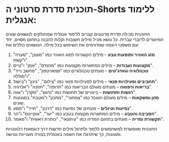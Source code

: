# תוכנית סדרת סרטוני ה-Shorts ללימוד אנגלית:

התוכנית מכילה סדרת סרטונים קצרים ללימוד אנגלית שמחולקים לנושאים שונים המיועדים לדוברי עברית. כל נושא מכיל מילים חשובות וקלות להבנה בתחום מסוים, יחד עם משפטי דוגמה שמדגימים את השימוש בכל מילה. הנושאים כוללים את:

1. **מזג האוויר ותופעות טבע** – מילים הקשורות למזג האוויר כמו "מעונן", "סערה" ו"קשת".
2. **מקצועות ועבודות** – מילים המתארות מקצועות כמו "מהנדס", "אמן" ו"טייס".
3. **טכנולוגיה וגאדג'טים** – מונחים טכנולוגיים כמו "סמארטפון", "מחשב נייד" ו"סוללה".
4. **תחביבים ופעילויות פנאי** – מילים לפעילויות פנאי כמו "צילום", "גינון" ו"בישול".
5. **בריאות ורפואה** – מונחים מעולם הבריאות כמו "תרופה", "תזונה" ו"אלרגיה".
6. **רגשות ותחושות** – ביטויים של תחושות כמו "נרגש", "סקרן" ו"גאה".
7. **מזון ומשקאות** – מילים מעולם האוכל כמו "צמחוני", "מתכון" ו"מטבח" בסגנונות שונים.
8. **נסיעות וטיולים** – מונחים של נסיעות כמו "דרכון", "תייר" ו"מסע".
9. **הסביבה והטבע** – מילים המתארות מקומות בטבע כמו "יער", "אוקיינוס" ו"הר".
10. **תקשורת ומדיה** – מונחים בתחום המדיה כמו "עיתונאי", "כותרת ראשית" ו"מאמר".

התוכנית מאפשרת למשתמשים ללמוד ולתרגל מילים חדשות דרך דוגמאות רלוונטיות ומגוונות, כך שיתרגלו את השפה באנגלית בצורה מעניינת ונגישה.